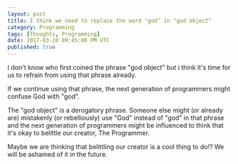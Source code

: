 ```yaml
---
layout: post
title: I think we need to replace the word "god" in "god object"
category: Programming
tags: [Thoughts, Programming]
date: 2017-03-28 09:45:00 PM UTC
published: true
---
```


<!-- March 29, 2017 5:45:00 AM Philippine Time -->

I don't know who first coined the phrase "god object" but i think it's time for us to refrain from using that phrase already.

<!--more-->

If we continue using that phrase, the next generation of programmers might confuse God with "god".

The "god object" is a derogatory phrase. Someone else might (or already are) mistakenly (or rebelliously) use "God" instead of "god" in that phrase and the next generation of programmers might be influenced to think that it's okay to belittle our creator, The Programmer.

Maybe we are thinking that belittling our creator is a cool thing to do!? We will be ashamed of it in the future.
